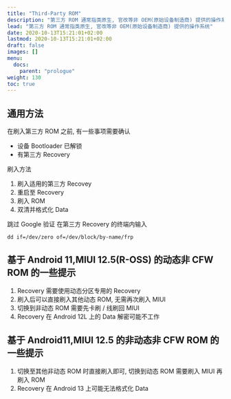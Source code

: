 ```yaml
---
title: "Third-Party ROM"
description: "第三方 ROM 通常指类原生, 官改等非 OEM(原始设备制造商) 提供的操作系统"
lead: "第三方 ROM 通常指类原生, 官改等非 OEM(原始设备制造商) 提供的操作系统"
date: 2020-10-13T15:21:01+02:00
lastmod: 2020-10-13T15:21:01+02:00
draft: false
images: []
menu:
  docs:
    parent: "prologue"
weight: 130
toc: true
---
```

## 通用方法
在刷入第三方 ROM 之前, 有一些事项需要确认
- 设备 Bootloader 已解锁
- 有第三方 Recovery

刷入方法
1. 刷入适用的第三方 Recovey
2. 重启至 Recovery
3. 刷入 ROM
4. 双清并格式化 Data

跳过 Google 验证
在第三方 Recovery 的终端内输入
```
dd if=/dev/zero of=/dev/block/by-name/frp
```

## 基于 Android 11,MIUI 12.5(R-OSS) 的动态非 CFW ROM 的一些提示
1. Recovery 需要使用动态分区专用的 Recovery
2. 刷入后可以直接刷入其他动态 ROM, 无需再次刷入 MIUI
3. 切换到非动态 ROM 需要先卡刷 / 线刷回 MIUI
4. Recovery 在 Android 12L 上的 Data 解密可能不工作

## 基于 Android11,MIUI 12.5 的非动态非 CFW ROM 的一些提示
1. 切换至其他非动态 ROM 时直接刷入即可, 切换到动态 ROM 需要刷入 MIUI 再刷入 ROM
2. Recovery 在 Android 13 上可能无法格式化 Data


